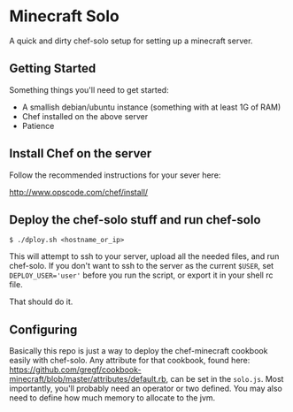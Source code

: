 Minecraft Solo
==============

A quick and dirty chef-solo setup for setting up a minecraft server.

Getting Started
---------------

Something things you'll need to get started:

  * A smallish debian/ubuntu instance (something with at least 1G of RAM)
  * Chef installed on the above server
  * Patience

Install Chef on the server
--------------------------

Follow the recommended instructions for your sever here:

http://www.opscode.com/chef/install/

Deploy the chef-solo stuff and run chef-solo
---------------------------------------------

    $ ./dploy.sh <hostname_or_ip>

This will attempt to ssh to your server, upload all the needed files, and run
chef-solo. If you don't want to ssh to the server as the current `$USER`, set
`DEPLOY_USER='user'` before you run the script, or export it in your shell rc file.

That should do it.

Configuring
-----------

Basically this repo is just a way to deploy the chef-minecraft cookbook easily with
chef-solo. Any attribute for that cookbook, found here:
https://github.com/gregf/cookbook-minecraft/blob/master/attributes/default.rb,
can be set in the `solo.js`. Most importantly, you'll probably need an
operator or two defined. You may also need to define how much memory to
allocate to the jvm.
